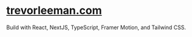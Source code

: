 # [trevorleeman.com](https://www.trevorleeman.com)

Build with React, NextJS, TypeScript, Framer Motion, and Tailwind CSS.
